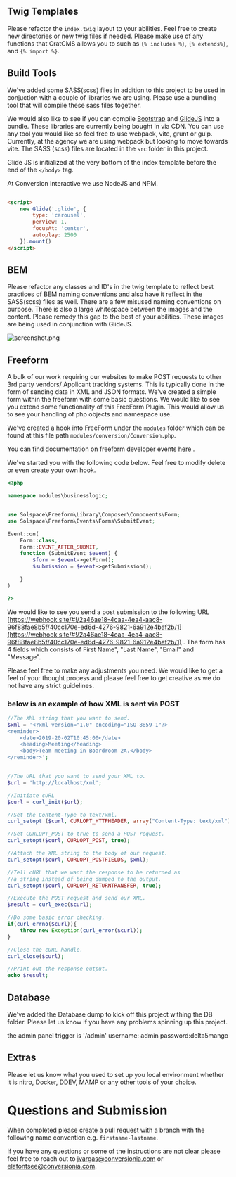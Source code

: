 ## Twig Templates

Please refactor the ```index.twig``` layout to your abilities. Feel free to create new directories or new twig files if
needed. Please make use of any functions that CratCMS allows you to such as  ```{% includes %}```, ```{% extends%}```,
and ```{% import %}```.

## Build Tools

We've added some SASS(scss) files in addition to this project to be used in conjuction with a couple of libraries we are
using. Please use a bundling tool that will compile these sass files together.

We would also like to see if you can
compile [Bootstrap](https://getbootstrap.com/docs/5.2/getting-started/introduction/)
and [GlideJS](https://glidejs.com/docs/) into a bundle. These libraries are currently being bought in via CDN. You can
use any tool you would like so feel free to use webpack, vite, grunt or gulp. Currently, at the agency we are using
webpack but looking to move towards vite. The SASS (scss) files are located in the ```src``` folder in this project.

Glide JS is initialized at the very bottom of the index template before the end of the ```</body>``` tag.

At Conversion Interactive we use NodeJS and NPM.

```html

<script>
    new Glide('.glide', {
        type: 'carousel',
        perView: 1,
        focusAt: 'center',
        autoplay: 2500
    }).mount()
</script>
```

## BEM

Please refactor any classes and ID's in the twig template to reflect best practices of BEM naming conventions and also
have it reflect in the SASS(scss) files as well. There are a few misused naming conventions on purpose. There is also a
large whitespace between the images and the content. Please remedy this gap to the best of your abilities. These images
are being used in conjunction with GlideJS.

![screenshot.png](screenshot.png)

## Freeform

A bulk of our work requiring our websites to make POST requests to other 3rd party vendors/ Applicant tracking systems.
This is typically done in the form of sending data in XML and JSON formats. We've created a simple form within the
freeform with some basic questions. We would like to see you extend some functionality of this FreeForm Plugin. This
would allow us to see your handling of php objects and namespace use.

We've created a hook into FreeForm under the ```modules``` folder which can be found at this file
path ```modules/conversion/Conversion.php```.

You can find documentation on freeform developer
events [here](https://docs.solspace.com/craft/freeform/v3/developer/submission-events.html#after-a-submission-is-submitted)
.

We've started you with the following code below. Feel free to modify delete or even create your own hook.

```php
<?php

namespace modules\businesslogic;


use Solspace\Freeform\Library\Composer\Components\Form;
use Solspace\Freeform\Events\Forms\SubmitEvent;

Event::on(
    Form::class,
    Form::EVENT_AFTER_SUBMIT,
    function (SubmitEvent $event) {
        $form = $event->getForm();
        $submission = $event->getSubmission();

    }
)

?>
```

We would like to see you send a post submission to the following
URL [https://webhook.site/#!/2a46ae18-4caa-4ea4-aac8-96f88fae8b5f/40cc170e-ed6d-4276-9821-6a912e4baf2b/1](https://webhook.site/#!/2a46ae18-4caa-4ea4-aac8-96f88fae8b5f/40cc170e-ed6d-4276-9821-6a912e4baf2b/1)
. The form has 4 fields which consists of First Name", "Last Name", "Email" and "Message".

Please feel free to make any adjustments you need. We would like to get a feel of your thought process and please feel
free to get creative as we do not have any strict guidelines.

### below is an example of how XML is sent via POST

```php
//The XML string that you want to send.
$xml = '<?xml version="1.0" encoding="ISO-8859-1"?>
<reminder>
    <date>2019-20-02T10:45:00</date>
    <heading>Meeting</heading>
    <body>Team meeting in Boardroom 2A.</body>
</reminder>';


//The URL that you want to send your XML to.
$url = 'http://localhost/xml';

//Initiate cURL
$curl = curl_init($url);

//Set the Content-Type to text/xml.
curl_setopt ($curl, CURLOPT_HTTPHEADER, array("Content-Type: text/xml"));

//Set CURLOPT_POST to true to send a POST request.
curl_setopt($curl, CURLOPT_POST, true);

//Attach the XML string to the body of our request.
curl_setopt($curl, CURLOPT_POSTFIELDS, $xml);

//Tell cURL that we want the response to be returned as
//a string instead of being dumped to the output.
curl_setopt($curl, CURLOPT_RETURNTRANSFER, true);

//Execute the POST request and send our XML.
$result = curl_exec($curl);

//Do some basic error checking.
if(curl_errno($curl)){
    throw new Exception(curl_error($curl));
}

//Close the cURL handle.
curl_close($curl);

//Print out the response output.
echo $result;
```

## Database

We've added the Database dump to kick off this project withing the DB folder. Please let us know if you have any
problems spinning up this project.

the admin panel trigger is '/admin'
username: admin 
password:delta5mango

## Extras

Please let us know what you used to set up you local environment whether it is nitro, Docker, DDEV, MAMP or any other
tools of your choice.

# Questions and Submission

When completed please create a pull request with a branch with the following name convention e.g. ```firstname-lastname```.

If you have any questions or some of the instructions are not clear please feel free to reach out
to [jvargas@conversionia.com](jvargas@conversionia.com) or [elafontsee@conversionia.com](elafontsee@conversionia.com).
